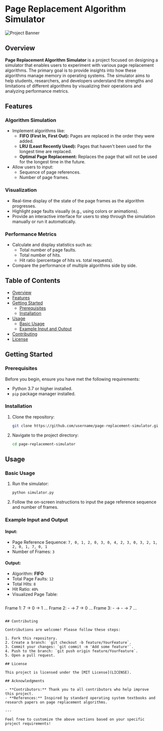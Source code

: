 # Page Replacement Algorithm Simulator

![Project Banner](https://via.placeholder.com/800x200.png?text=Page+Replacement+Simulator)

## Overview

**Page Replacement Algorithm Simulator** is a project focused on designing a simulator that enables users to experiment with various page replacement algorithms. The primary goal is to provide insights into how these algorithms manage memory in operating systems. The simulator aims to help students, researchers, and developers understand the strengths and limitations of different algorithms by visualizing their operations and analyzing performance metrics.

## Features

### Algorithm Simulation

- Implement algorithms like:
  - **FIFO (First In, First Out):** Pages are replaced in the order they were added.
  - **LRU (Least Recently Used):** Pages that haven't been used for the longest time are replaced.
  - **Optimal Page Replacement:** Replaces the page that will not be used for the longest time in the future.
- Allow users to input:
  - Sequence of page references.
  - Number of page frames.

### Visualization

- Real-time display of the state of the page frames as the algorithm progresses.
- Highlight page faults visually (e.g., using colors or animations).
- Provide an interactive interface for users to step through the simulation manually or run it automatically.

### Performance Metrics

- Calculate and display statistics such as:
  - Total number of page faults.
  - Total number of hits.
  - Hit ratio (percentage of hits vs. total requests).
- Compare the performance of multiple algorithms side by side.

## Table of Contents

- [Overview](#overview)
- [Features](#features)
- [Getting Started](#getting-started)
  - [Prerequisites](#prerequisites)
  - [Installation](#installation)
- [Usage](#usage)
  - [Basic Usage](#basic-usage)
  - [Example Input and Output](#example-input-and-output)
- [Contributing](#contributing)
- [License](#license)

## Getting Started

### Prerequisites

Before you begin, ensure you have met the following requirements:

- Python 3.7 or higher installed.
- `pip` package manager installed.

### Installation

1. Clone the repository:
   ```bash
   git clone https://github.com/username/page-replacement-simulator.git
   ```
2. Navigate to the project directory:
   ```bash
   cd page-replacement-simulator
   ```


## Usage

### Basic Usage

1. Run the simulator:
   ```bash
   python simulator.py
   ```
2. Follow the on-screen instructions to input the page reference sequence and number of frames.

### Example Input and Output

#### Input:
- Page Reference Sequence: `7, 0, 1, 2, 0, 3, 0, 4, 2, 3, 0, 3, 2, 1, 2, 0, 1, 7, 0, 1`
- Number of Frames: `3`

#### Output:
- Algorithm: **FIFO**
- Total Page Faults: `12`
- Total Hits: `8`
- Hit Ratio: `40%`
- Visualized Page Table:
  ```
Frame 1: 7  -> 0  -> 1 ...
Frame 2: -  -> 7  -> 0 ...
Frame 3: -  -> -  -> 7 ...
  ```

## Contributing

Contributions are welcome! Please follow these steps:

1. Fork this repository.
2. Create a branch: `git checkout -b feature/YourFeature`.
3. Commit your changes: `git commit -m 'Add some feature'`.
4. Push to the branch: `git push origin feature/YourFeature`.
5. Open a pull request.

## License

This project is licensed under the [MIT License](LICENSE).

## Acknowledgments

- **Contributors:** Thank you to all contributors who help improve this project.
- **References:** Inspired by standard operating system textbooks and research papers on page replacement algorithms.

---

Feel free to customize the above sections based on your specific project requirements!
